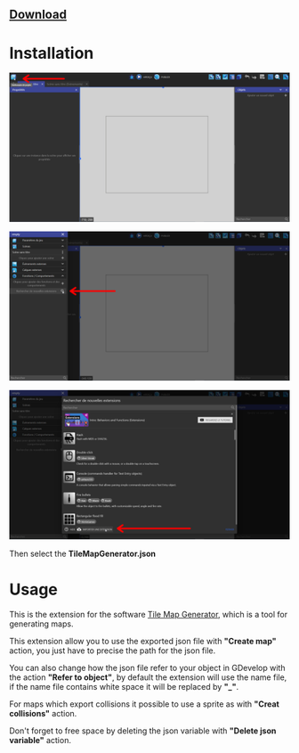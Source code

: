 ## [Download](https://minhaskamal.github.io/DownGit/#/home?url=https://github.com/westboy31/TileMapGeneratorJsonExport/tree/main/GDevelop%20%40westboy31)

# Installation

<p align="center">
<img src="Installation 1.png" alt="Installation " style="zoom:100%;"  />
    </p>

<p align="center">
<img src="Installation 2.png" alt="Installation " style="zoom:100%;"  />
    </p>

<p align="center">
<img src="Installation 3.png" alt="Installation " style="zoom:100%;"  />
    </p>

Then select the **TileMapGenerator.json**

# Usage

This is the extension for the software [Tile Map Generator](https://westboy.itch.io/tilemapgenerator), which is a tool for generating maps.

This extension allow you to use the exported json file with **"Create map"** action, you just have to precise the path for the json file.

You can also change how the json file refer to your object in GDevelop with the action **"Refer to object"**, by default the extension will use the name file, if the name file contains white space it will be replaced by **"_"**.

For maps which export collisions it possible to use a sprite as with **"Creat collisions"** action.

Don't forget to free space by deleting the json variable with **"Delete json variable"** action.
